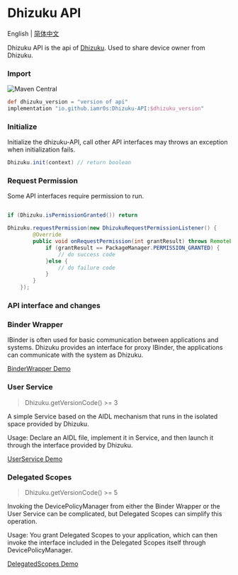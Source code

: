 # Dhizuku API

English | [简体中文](README_zh_rCN.md)

Dhizuku API is the api of [Dhizuku](https://github.com/iamr0s/Dhizuku). Used to share device owner from Dhizuku.

### Import

![Maven Central](https://img.shields.io/maven-central/v/io.github.iamr0s/Dhizuku-API)

```groovy
def dhizuku_version = "version of api"
implementation "io.github.iamr0s:Dhizuku-API:$dhizuku_version"
```

### Initialize

Initialize the dhizuku-API, call other API interfaces may throws an exception when initialization fails.

```java
Dhizuku.init(context) // return boolean
```

### Request Permission

Some API interfaces require permission to run.

```java

if (Dhizuku.isPermissionGranted()) return

Dhizuku.requestPermission(new DhizukuRequestPermissionListener() {
        @Override
        public void onRequestPermission(int grantResult) throws RemoteException {
            if (grantResult == PackageManager.PERMISSION_GRANTED) {
                // do success code
            }else {
                // do failure code
            }
        }
    });
```

### API interface and changes

### Binder Wrapper

IBinder is often used for basic communication between applications and systems. Dhizuku provides an interface for proxy IBinder, the applications can communicate with the system as Dhizuku.

[BinderWrapper Demo](https://github.com/iamr0s/Dhizuku-API/blob/main/demo-binder_wrapper)

### User Service

> Dhizuku.getVersionCode() >= 3

A simple Service based on the AIDL mechanism that runs in the isolated space provided by Dhizuku.

Usage: Declare an AIDL file, implement it in Service, and then launch it through the interface provided by Dhizuku.

[UserService Demo](https://github.com/iamr0s/Dhizuku-API/blob/main/demo-user_service)

### Delegated Scopes

> Dhizuku.getVersionCode() >= 5

Invoking the DevicePolicyManager from either the Binder Wrapper or the User Service can be complicated, but Delegated Scopes can simplify this operation.

Usage: You grant Delegated Scopes to your application, which can then invoke the interface included in the Delegated Scopes itself through DevicePolicyManager.

[DelegatedScopes Demo](https://github.com/iamr0s/Dhizuku-API/blob/main/demo-delegated_scopes)
